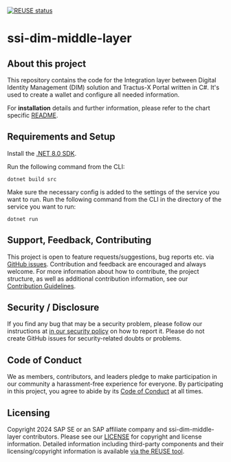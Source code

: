 [![REUSE status](https://api.reuse.software/badge/github.com/SAP/ssi-dim-middle-layer)](https://api.reuse.software/info/github.com/SAP/ssi-dim-middle-layer)

# ssi-dim-middle-layer

## About this project

This repository contains the code for the Integration layer between Digital Identity Management (DIM) solution and Tractus-X Portal written in C#. It's used to create a wallet and configure all needed information.

For **installation** details and further information, please refer to the chart specific [README](./charts/dim/README.md).

## Requirements and Setup

Install the [.NET 8.0 SDK](https://www.microsoft.com/net/download).

Run the following command from the CLI:

```console
dotnet build src
```

Make sure the necessary config is added to the settings of the service you want to run.
Run the following command from the CLI in the directory of the service you want to run:

```console
dotnet run
```

## Support, Feedback, Contributing

This project is open to feature requests/suggestions, bug reports etc. via [GitHub issues](https://github.com/SAP/ssi-dim-middle-layer/issues). Contribution and feedback are encouraged and always welcome. For more information about how to contribute, the project structure, as well as additional contribution information, see our [Contribution Guidelines](CONTRIBUTING.md).

## Security / Disclosure
If you find any bug that may be a security problem, please follow our instructions at [in our security policy](https://github.com/SAP/ssi-dim-middle-layer/security/policy) on how to report it. Please do not create GitHub issues for security-related doubts or problems.

## Code of Conduct

We as members, contributors, and leaders pledge to make participation in our community a harassment-free experience for everyone. By participating in this project, you agree to abide by its [Code of Conduct](https://github.com/SAP/.github/blob/main/CODE_OF_CONDUCT.md) at all times.

## Licensing

Copyright 2024 SAP SE or an SAP affiliate company and ssi-dim-middle-layer contributors. Please see our [LICENSE](LICENSE) for copyright and license information. Detailed information including third-party components and their licensing/copyright information is available [via the REUSE tool](https://api.reuse.software/info/github.com/SAP/ssi-dim-middle-layer).
